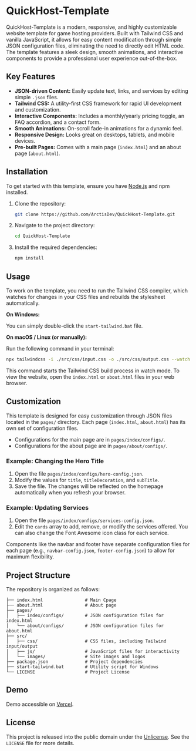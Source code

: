 # QuickHost-Template

QuickHost-Template is a modern, responsive, and highly customizable website template for game hosting providers. Built with Tailwind CSS and vanilla JavaScript, it allows for easy content modification through simple JSON configuration files, eliminating the need to directly edit HTML code. The template features a sleek design, smooth animations, and interactive components to provide a professional user experience out-of-the-box.

## Key Features

-   **JSON-driven Content:** Easily update text, links, and services by editing simple `.json` files.
-   **Tailwind CSS:** A utility-first CSS framework for rapid UI development and customization.
-   **Interactive Components:** Includes a monthly/yearly pricing toggle, an FAQ accordion, and a contact form.
-   **Smooth Animations:** On-scroll fade-in animations for a dynamic feel.
-   **Responsive Design:** Looks great on desktops, tablets, and mobile devices.
-   **Pre-built Pages:** Comes with a main page (`index.html`) and an about page (`about.html`).

## Installation

To get started with this template, ensure you have [Node.js](https://nodejs.org/) and npm installed.

1.  Clone the repository:
    ```bash
    git clone https://github.com/ArctisDev/QuickHost-Template.git
    ```

2.  Navigate to the project directory:
    ```bash
    cd QuickHost-Template
    ```

3.  Install the required dependencies:
    ```bash
    npm install
    ```

## Usage

To work on the template, you need to run the Tailwind CSS compiler, which watches for changes in your CSS files and rebuilds the stylesheet automatically.

**On Windows:**

You can simply double-click the `start-tailwind.bat` file.

**On macOS / Linux (or manually):**

Run the following command in your terminal:
```bash
npx tailwindcss -i ./src/css/input.css -o ./src/css/output.css --watch
```

This command starts the Tailwind CSS build process in watch mode. To view the website, open the `index.html` or `about.html` files in your web browser.

## Customization

This template is designed for easy customization through JSON files located in the `pages/` directory. Each page (`index.html`, `about.html`) has its own set of configuration files.

-   Configurations for the main page are in `pages/index/configs/`.
-   Configurations for the about page are in `pages/about/configs/`.

### Example: Changing the Hero Title

1.  Open the file `pages/index/configs/hero-config.json`.
2.  Modify the values for `title`, `titleDecoration`, and `subTitle`.
3.  Save the file. The changes will be reflected on the homepage automatically when you refresh your browser.

### Example: Updating Services

1.  Open the file `pages/index/configs/services-config.json`.
2.  Edit the `cards` array to add, remove, or modify the services offered. You can also change the Font Awesome icon class for each service.

Components like the navbar and footer have separate configuration files for each page (e.g., `navbar-config.json`, `footer-config.json`) to allow for maximum flexibility.

## Project Structure

The repository is organized as follows:

```
├── index.html                # Main Cpage
├── about.html                # About page
├── pages/
│   ├── index/configs/        # JSON configuration files for index.html
│   └── about/configs/        # JSON configuration files for about.html
├── src/
│   ├── css/                  # CSS files, including Tailwind input/output
│   ├── js/                   # JavaScript files for interactivity
│   └── images/               # Site images and logos
├── package.json              # Project dependencies
├── start-tailwind.bat        # Utility script for Windows
└── LICENSE                   # Project License
```

## Demo

Demo accessible on [Vercel](https://quickhost-template.vercel.app).

## License

This project is released into the public domain under the [Unlicense](https://unlicense.org/). See the `LICENSE` file for more details.
